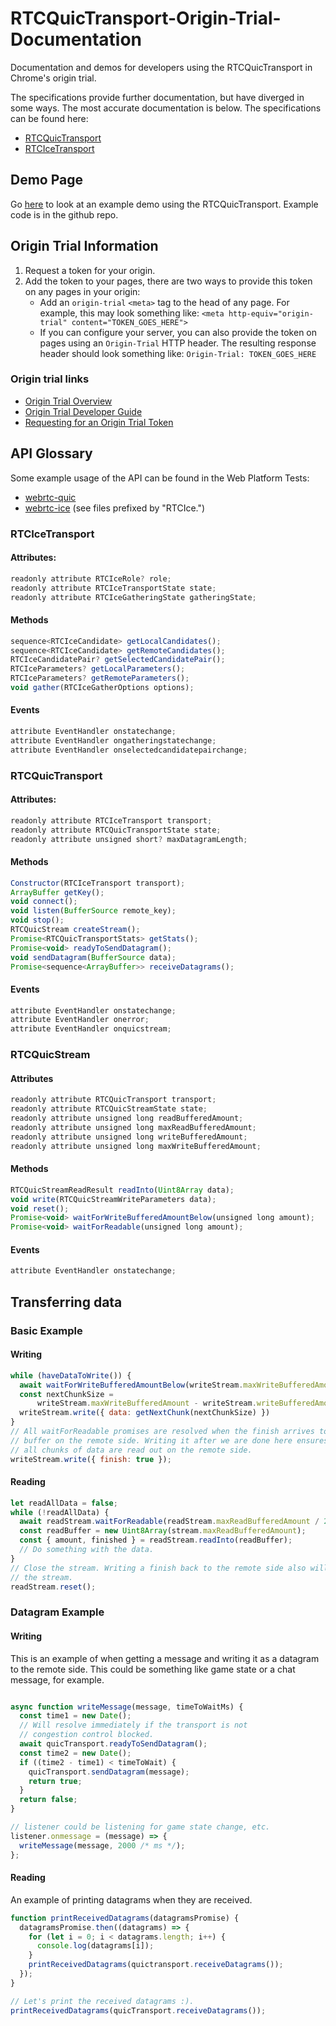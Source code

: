 # RTCQuicTransport-Origin-Trial-Documentation
Documentation and demos for developers using the RTCQuicTransport in Chrome's origin trial.

The specifications provide further documentation, but have diverged in some ways. The most
accurate documentation is below. The specifications can be found here:

 * [RTCQuicTransport](https://w3c.github.io/webrtc-quic/)
 * [RTCIceTransport](https://w3c.github.io/webrtc-ice/)

## Demo Page

Go [here](https://shampson.github.io/RTCQuicTransport-Origin-Trial-Documentation/) to look at
an example demo using the RTCQuicTransport. Example code is in the github repo.

## Origin Trial Information

1. Request a token for your origin.
2. Add the token to your pages, there are two ways to provide this token on
   any pages in your origin:
     - Add an `origin-trial` `<meta>` tag to the head of any page. For example,
       this may look something like:
       `<meta http-equiv="origin-trial" content="TOKEN_GOES_HERE">`
     - If you can configure your server, you can also provide the token on pages
       using an `Origin-Trial` HTTP header. The resulting response header should
       look something like: `Origin-Trial: TOKEN_GOES_HERE`

### Origin trial links

* [Origin Trial Overview](https://github.com/GoogleChrome/OriginTrials/blob/gh-pages/README.md)
* [Origin Trial Developer Guide](https://github.com/GoogleChrome/OriginTrials/blob/gh-pages/developer-guide.md)
* [Requesting for an Origin Trial Token](https://developers.chrome.com/origintrials/#/trials/active)

## API Glossary

Some example usage of the API can be found in the Web Platform Tests:
* [webrtc-quic](https://github.com/web-platform-tests/wpt/tree/master/webrtc-quic)
* [webrtc-ice](https://github.com/web-platform-tests/wpt/tree/master/webrtc) (see
  files prefixed by "RTCIce.")

### RTCIceTransport

#### Attributes:

```js
readonly attribute RTCIceRole? role;
readonly attribute RTCIceTransportState state;
readonly attribute RTCIceGatheringState gatheringState;
```

#### Methods

```js
sequence<RTCIceCandidate> getLocalCandidates();
sequence<RTCIceCandidate> getRemoteCandidates();
RTCIceCandidatePair? getSelectedCandidatePair();
RTCIceParameters? getLocalParameters();
RTCIceParameters? getRemoteParameters();
void gather(RTCIceGatherOptions options);
```

#### Events

```js
attribute EventHandler onstatechange;
attribute EventHandler ongatheringstatechange;
attribute EventHandler onselectedcandidatepairchange;
```

### RTCQuicTransport

#### Attributes:

```js
readonly attribute RTCIceTransport transport;
readonly attribute RTCQuicTransportState state;
readonly attribute unsigned short? maxDatagramLength;
```

#### Methods

```js
Constructor(RTCIceTransport transport);
ArrayBuffer getKey();
void connect();
void listen(BufferSource remote_key);
void stop();
RTCQuicStream createStream();
Promise<RTCQuicTransportStats> getStats();
Promise<void> readyToSendDatagram();
void sendDatagram(BufferSource data);
Promise<sequence<ArrayBuffer>> receiveDatagrams();
```

#### Events

```js
attribute EventHandler onstatechange;
attribute EventHandler onerror;
attribute EventHandler onquicstream;
```

### RTCQuicStream

#### Attributes

```js
readonly attribute RTCQuicTransport transport;
readonly attribute RTCQuicStreamState state;
readonly attribute unsigned long readBufferedAmount;
readonly attribute unsigned long maxReadBufferedAmount;
readonly attribute unsigned long writeBufferedAmount;
readonly attribute unsigned long maxWriteBufferedAmount;
```

#### Methods

```js
RTCQuicStreamReadResult readInto(Uint8Array data);
void write(RTCQuicStreamWriteParameters data);
void reset();
Promise<void> waitForWriteBufferedAmountBelow(unsigned long amount);
Promise<void> waitForReadable(unsigned long amount);
```

#### Events
```js
attribute EventHandler onstatechange;
```

## Transferring data

### Basic Example

#### Writing

```js
while (haveDataToWrite()) {
  await waitForWriteBufferedAmountBelow(writeStream.maxWriteBufferedAmount / 2);
  const nextChunkSize =
      writeStream.maxWriteBufferedAmount - writeStream.writeBufferedAmount;
  writeStream.write({ data: getNextChunk(nextChunkSize) })
}
// All waitForReadable promises are resolved when the finish arrives to the read
// buffer on the remote side. Writing it after we are done here ensures that
// all chunks of data are read out on the remote side.
writeStream.write({ finish: true });
```

#### Reading

```js
let readAllData = false;
while (!readAllData) {
  await readStream.waitForReadable(readStream.maxReadBufferedAmount / 2);
  const readBuffer = new Uint8Array(stream.maxReadBufferedAmount);
  const { amount, finished } = readStream.readInto(readBuffer);
  // Do something with the data.
}
// Close the stream. Writing a finish back to the remote side also will close
// the stream.
readStream.reset();
```

### Datagram Example

#### Writing
This is an example of when getting a message and writing it as a datagram
to the remote side. This could be something like game state or a chat message,
for example.
```js

async function writeMessage(message, timeToWaitMs) {
  const time1 = new Date();
  // Will resolve immediately if the transport is not
  // congestion control blocked.
  await quicTransport.readyToSendDatagram();
  const time2 = new Date();
  if ((time2 - time1) < timeToWait) {
    quicTransport.sendDatagram(message);
    return true;
  }
  return false;
}

// listener could be listening for game state change, etc.
listener.onmessage = (message) => {
  writeMessage(message, 2000 /* ms */);
};
```

#### Reading
An example of printing datagrams when they are received.
```js
function printReceivedDatagrams(datagramsPromise) {
  datagramsPromise.then((datagrams) => {
    for (let i = 0; i < datagrams.length; i++) {
      console.log(datagrams[i]);
    }
    printReceivedDatagrams(quictransport.receiveDatagrams());
  });
}

// Let's print the received datagrams :).
printReceivedDatagrams(quicTransport.receiveDatagrams());
```
